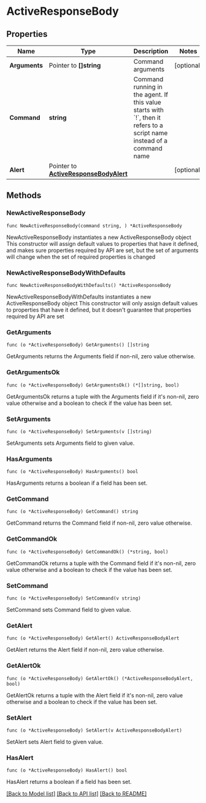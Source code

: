 # ActiveResponseBody

## Properties

Name | Type | Description | Notes
------------ | ------------- | ------------- | -------------
**Arguments** | Pointer to **[]string** | Command arguments | [optional] 
**Command** | **string** | Command running in the agent. If this value starts with &#x60;!&#x60;, then it refers to a script name instead of a command name | 
**Alert** | Pointer to [**ActiveResponseBodyAlert**](ActiveResponseBodyAlert.md) |  | [optional] 

## Methods

### NewActiveResponseBody

`func NewActiveResponseBody(command string, ) *ActiveResponseBody`

NewActiveResponseBody instantiates a new ActiveResponseBody object
This constructor will assign default values to properties that have it defined,
and makes sure properties required by API are set, but the set of arguments
will change when the set of required properties is changed

### NewActiveResponseBodyWithDefaults

`func NewActiveResponseBodyWithDefaults() *ActiveResponseBody`

NewActiveResponseBodyWithDefaults instantiates a new ActiveResponseBody object
This constructor will only assign default values to properties that have it defined,
but it doesn't guarantee that properties required by API are set

### GetArguments

`func (o *ActiveResponseBody) GetArguments() []string`

GetArguments returns the Arguments field if non-nil, zero value otherwise.

### GetArgumentsOk

`func (o *ActiveResponseBody) GetArgumentsOk() (*[]string, bool)`

GetArgumentsOk returns a tuple with the Arguments field if it's non-nil, zero value otherwise
and a boolean to check if the value has been set.

### SetArguments

`func (o *ActiveResponseBody) SetArguments(v []string)`

SetArguments sets Arguments field to given value.

### HasArguments

`func (o *ActiveResponseBody) HasArguments() bool`

HasArguments returns a boolean if a field has been set.

### GetCommand

`func (o *ActiveResponseBody) GetCommand() string`

GetCommand returns the Command field if non-nil, zero value otherwise.

### GetCommandOk

`func (o *ActiveResponseBody) GetCommandOk() (*string, bool)`

GetCommandOk returns a tuple with the Command field if it's non-nil, zero value otherwise
and a boolean to check if the value has been set.

### SetCommand

`func (o *ActiveResponseBody) SetCommand(v string)`

SetCommand sets Command field to given value.


### GetAlert

`func (o *ActiveResponseBody) GetAlert() ActiveResponseBodyAlert`

GetAlert returns the Alert field if non-nil, zero value otherwise.

### GetAlertOk

`func (o *ActiveResponseBody) GetAlertOk() (*ActiveResponseBodyAlert, bool)`

GetAlertOk returns a tuple with the Alert field if it's non-nil, zero value otherwise
and a boolean to check if the value has been set.

### SetAlert

`func (o *ActiveResponseBody) SetAlert(v ActiveResponseBodyAlert)`

SetAlert sets Alert field to given value.

### HasAlert

`func (o *ActiveResponseBody) HasAlert() bool`

HasAlert returns a boolean if a field has been set.


[[Back to Model list]](../README.md#documentation-for-models) [[Back to API list]](../README.md#documentation-for-api-endpoints) [[Back to README]](../README.md)


